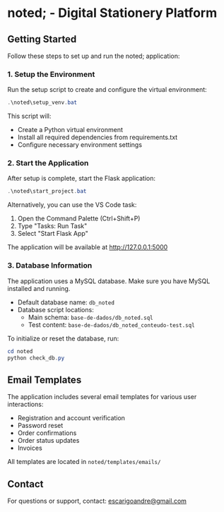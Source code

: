 # noted; - Digital Stationery Platform

## Getting Started

Follow these steps to set up and run the noted; application:

### 1. Setup the Environment

Run the setup script to create and configure the virtual environment:

```powershell
.\noted\setup_venv.bat
```

This script will:
- Create a Python virtual environment
- Install all required dependencies from requirements.txt
- Configure necessary environment settings

### 2. Start the Application

After setup is complete, start the Flask application:

```powershell
.\noted\start_project.bat
```

Alternatively, you can use the VS Code task:
1. Open the Command Palette (Ctrl+Shift+P)
2. Type "Tasks: Run Task"
3. Select "Start Flask App"

The application will be available at http://127.0.0.1:5000

### 3. Database Information

The application uses a MySQL database. Make sure you have MySQL installed and running.

- Default database name: `db_noted`
- Database script locations:
  - Main schema: `base-de-dados/db_noted.sql`
  - Test content: `base-de-dados/db_noted_conteudo-test.sql`

To initialize or reset the database, run:

```powershell
cd noted
python check_db.py
```

## Email Templates

The application includes several email templates for various user interactions:
- Registration and account verification
- Password reset
- Order confirmations
- Order status updates
- Invoices

All templates are located in `noted/templates/emails/`

## Contact

For questions or support, contact: escarigoandre@gmail.com